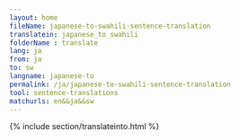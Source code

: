 ```yaml
---
layout: home
fileName: japanese-to-swahili-sentence-translation
translatein: japanese_to_swahili
folderName : translate
lang: ja
from: ja
to: sw
langname: japanese-to
permalink: /ja/japanese-to-swahili-sentence-translation
tool: sentence-translations
matchurls: en&&ja&&sw
---
```

{% include section/translateinto.html %}
